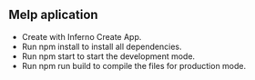 ## Melp aplication
+ Create with Inferno Create App.
+ Run npm install to install all dependencies.
+ Run npm start to start the development mode.
+ Run npm run build to compile the files for production mode.

